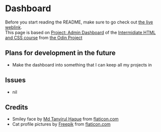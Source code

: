 # Dashboard

Before you start reading the README, make sure to go check out [the live weblink](https://medothings.github.io/dashboard).    
This page is based on [Project: Admin Dashboard](https://www.theodinproject.com/lessons/foundations-landing-page) of the [Intermidiate HTML and CSS course](https://www.theodinproject.com/paths/full-stack-javascript/courses/intermediate-html-and-css) from [the Odin Project](https://www.theodinproject.com)

## Plans for development in the future
- Make the dashboard into something that I can keep all my projects in
  
## Issues
- nil
  
## Credits
- Smiley face by [Md Tanvirul Haque](https://www.flaticon.com/authors/md-tanvirul-haque) from [flaticon.com](https://www.flaticon.com/)
- Cat profile pictures by [Freepik](https://www.flaticon.com/authors/freepik) from [flaticon.com](https://www.flaticon.com/)